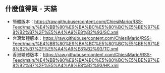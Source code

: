 ## 什麼值得買 - 天貓
- 簡體版本：https://raw.githubusercontent.com/ChiesiMario/RSS-Feed/main/%E4%BB%80%E9%BA%BC%E5%80%BC%E5%BE%97%E8%B2%B7%2F%E5%A4%A9%E8%B2%93/SC.xml
- 台灣繁體版本：https://raw.githubusercontent.com/ChiesiMario/RSS-Feed/main/%E4%BB%80%E9%BA%BC%E5%80%BC%E5%BE%97%E8%B2%B7%2F%E5%A4%A9%E8%B2%93/TC.xml
- 香港繁體版本：https://raw.githubusercontent.com/ChiesiMario/RSS-Feed/main/%E4%BB%80%E9%BA%BC%E5%80%BC%E5%BE%97%E8%B2%B7%2F%E5%A4%A9%E8%B2%93/HK.xml